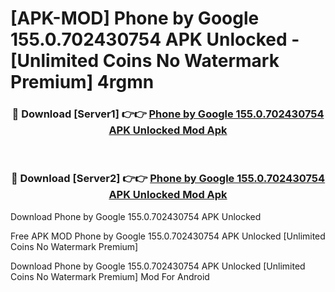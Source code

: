 # [APK-MOD] Phone by Google 155.0.702430754 APK Unlocked - [Unlimited Coins No Watermark Premium] 4rgmn



<div align="center">
<h3>🔴 Download [Server1] 👉👉 <a href="https://momento.my/?title=Phone_by_Google_155.0.702430754_APK_Unlocked">Phone by Google 155.0.702430754 APK Unlocked Mod Apk</a></h3><br>

<h3>🔴 Download [Server2] 👉👉 <a href="https://momento.my/?title=Phone_by_Google_155.0.702430754_APK_Unlocked">Phone by Google 155.0.702430754 APK Unlocked Mod Apk</a></h3>
</div>



Download Phone by Google 155.0.702430754 APK Unlocked 

Free APK MOD Phone by Google 155.0.702430754 APK Unlocked [Unlimited Coins No Watermark Premium]

Download Phone by Google 155.0.702430754 APK Unlocked [Unlimited Coins No Watermark Premium] Mod For Android
